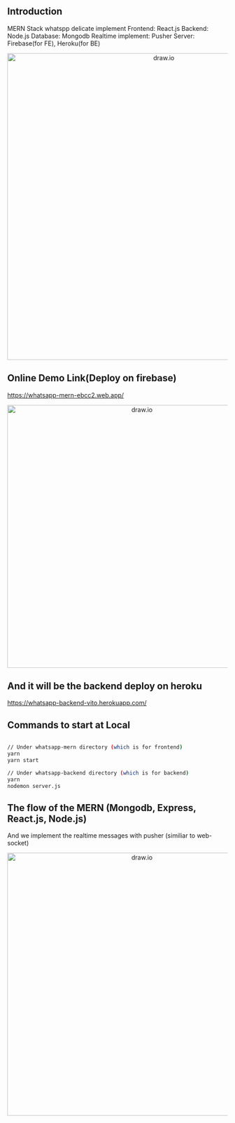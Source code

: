 ## Introduction
MERN Stack whatspp delicate implement
Frontend: React.js
Backend: Node.js
Database: Mongodb
Realtime implement: Pusher
Server: Firebase(for FE), Heroku(for BE)

<p align="center">
<img src="https://i.imgur.com/GrCsBqX.png" alt="draw.io" width="700"/>
</p>

## Online Demo Link(Deploy on firebase)

https://whatsapp-mern-ebcc2.web.app/

<p align="center">
<img src="https://i.imgur.com/iaEGYBi.png" alt="draw.io" width="600"/>
</p>

## And it will be the backend deploy on heroku

https://whatsapp-backend-vito.herokuapp.com/

## Commands to start at Local 
```bash

// Under whatsapp-mern directory (which is for frontend)
yarn
yarn start

// Under whatsapp-backend directory (which is for backend)
yarn
nodemon server.js
```

## The flow of the MERN (Mongodb, Express, React.js, Node.js)
And we implement the realtime messages with pusher (similiar to web-socket)
<p align="center">
<img src="https://i.imgur.com/DK3xAiK.png" alt="draw.io" width="600"/>
</p>

